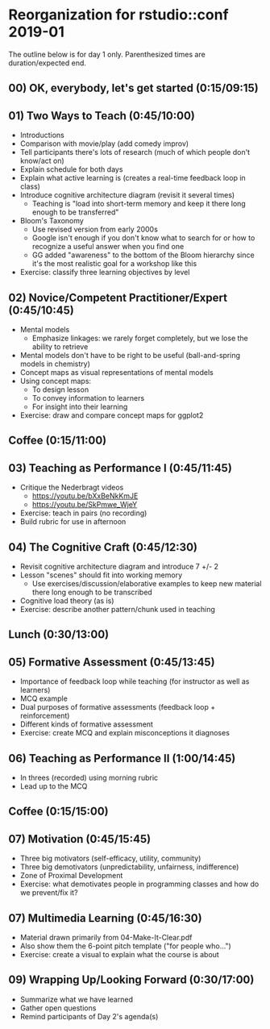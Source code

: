 # Reorganization for rstudio::conf 2019-01

The outline below is for day 1 only.  Parenthesized times are duration/expected end.

## 00) OK, everybody, let's get started (0:15/09:15)

## 01) Two Ways to Teach (0:45/10:00)

-   Introductions
-   Comparison with movie/play (add comedy improv)
-   Tell participants there's lots of research (much of which people don't know/act on)
-   Explain schedule for both days
-   Explain what active learning is (creates a real-time feedback loop in class)
-   Introduce cognitive architecture diagram (revisit it several times)
    -   Teaching is "load into short-term memory and keep it there long enough to be transferred"
-   Bloom's Taxonomy
    -   Use revised version from early 2000s
    -   Google isn't enough if you don't know what to search for or how to recognize a useful answer when you find one
    -   GG added "awareness" to the bottom of the Bloom hierarchy since it's the most realistic goal for a workshop like this
-   Exercise: classify three learning objectives by level

## 02) Novice/Competent Practitioner/Expert (0:45/10:45)

-   Mental models
    -   Emphasize linkages: we rarely forget completely, but we lose the ability to retrieve
-   Mental models don't have to be right to be useful (ball-and-spring models in chemistry)
-   Concept maps as visual representations of mental models
-   Using concept maps:
    -   To design lesson
    -   To convey information to learners
    -   For insight into their learning
-   Exercise: draw and compare concept maps for ggplot2

## Coffee (0:15/11:00)

## 03) Teaching as Performance I (0:45/11:45)

-   Critique the Nederbragt videos
    -   https://youtu.be/bXxBeNkKmJE
    -   https://youtu.be/SkPmwe_WjeY
-   Exercise: teach in pairs (no recording)
-   Build rubric for use in afternoon

## 04) The Cognitive Craft (0:45/12:30)

-   Revisit cognitive architecture diagram and introduce 7 +/- 2
-   Lesson "scenes" should fit into working memory
    -   Use exercises/discussion/elaborative examples to keep new material there long enough to be transcribed
-   Cognitive load theory (as is)
-   Exercise: describe another pattern/chunk used in teaching

## Lunch (0:30/13:00)

## 05) Formative Assessment (0:45/13:45)

-   Importance of feedback loop while teaching (for instructor as well as learners)
-   MCQ example
-   Dual purposes of formative assessments (feedback loop + reinforcement)
-   Different kinds of formative assessment
-   Exercise: create MCQ and explain misconceptions it diagnoses

## 06) Teaching as Performance II (1:00/14:45)

-   In threes (recorded) using morning rubric
-   Lead up to the MCQ

## Coffee (0:15/15:00)

## 07) Motivation (0:45/15:45)

-   Three big motivators (self-efficacy, utility, community)
-   Three big demotivators (unpredictability, unfairness, indifference)
-   Zone of Proximal Development
-   Exercise: what demotivates people in programming classes and how do we prevent/fix it?

## 07) Multimedia Learning (0:45/16:30)

-   Material drawn primarily from 04-Make-It-Clear.pdf
-   Also show them the 6-point pitch template ("for people who...")
-   Exercise: create a visual to explain what the course is about

## 09) Wrapping Up/Looking Forward (0:30/17:00)

-   Summarize what we have learned
-   Gather open questions
-   Remind participants of Day 2's agenda(s)
